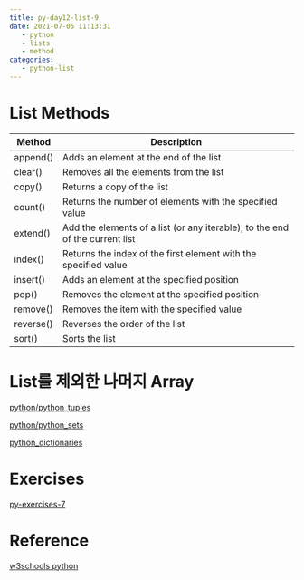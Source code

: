 ```yaml
---
title: py-day12-list-9
date: 2021-07-05 11:13:31
   - python 
   - lists
   - method
categories: 
   - python-list
---
```


# List Methods 

|Method|Description|
|------|-----------|
|append()|	Adds an element at the end of the list|
|clear()|	Removes all the elements from the list|
|copy()|	Returns a copy of the list|
|count()|	Returns the number of elements with the specified value|
|extend()|	Add the elements of a list (or any iterable), to the end of the current list|
|index()|	Returns the index of the first element with the specified value|
|insert()|	Adds an element at the specified position|
|pop()|	Removes the element at the specified position|
|remove()|	Removes the item with the specified value|
|reverse()|	Reverses the order of the list|
|sort()|	Sorts the list|

# List를 제외한 나머지 Array
[python/python_tuples](https://www.w3schools.com/python/python_tuples.asp)

[python/python_sets](https://www.w3schools.com/python/python_sets.asp)

[python_dictionaries](https://www.w3schools.com/python/python_dictionaries.asp)

# Exercises
[py-exercises-7](https://wontaejang.github.io/2021/07/05/py-exercises-7/)

# Reference
[w3schools python](https://www.w3schools.com/python)